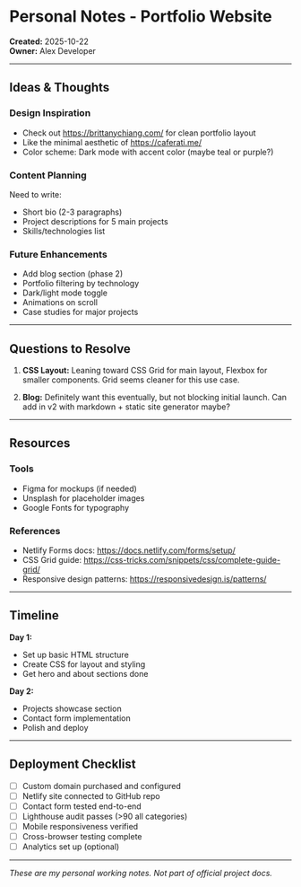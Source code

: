 # Personal Notes - Portfolio Website

**Created:** 2025-10-22  
**Owner:** Alex Developer

---

## Ideas & Thoughts

### Design Inspiration
- Check out https://brittanychiang.com/ for clean portfolio layout
- Like the minimal aesthetic of https://caferati.me/
- Color scheme: Dark mode with accent color (maybe teal or purple?)

### Content Planning
Need to write:
- Short bio (2-3 paragraphs)
- Project descriptions for 5 main projects
- Skills/technologies list

### Future Enhancements
- Add blog section (phase 2)
- Portfolio filtering by technology
- Dark/light mode toggle
- Animations on scroll
- Case studies for major projects

---

## Questions to Resolve

1. **CSS Layout:** Leaning toward CSS Grid for main layout, Flexbox for smaller components. Grid seems cleaner for this use case.

2. **Blog:** Definitely want this eventually, but not blocking initial launch. Can add in v2 with markdown + static site generator maybe?

---

## Resources

### Tools
- Figma for mockups (if needed)
- Unsplash for placeholder images
- Google Fonts for typography

### References
- Netlify Forms docs: https://docs.netlify.com/forms/setup/
- CSS Grid guide: https://css-tricks.com/snippets/css/complete-guide-grid/
- Responsive design patterns: https://responsivedesign.is/patterns/

---

## Timeline

**Day 1:**
- Set up basic HTML structure
- Create CSS for layout and styling
- Get hero and about sections done

**Day 2:**
- Projects showcase section
- Contact form implementation
- Polish and deploy

---

## Deployment Checklist

- [ ] Custom domain purchased and configured
- [ ] Netlify site connected to GitHub repo
- [ ] Contact form tested end-to-end
- [ ] Lighthouse audit passes (>90 all categories)
- [ ] Mobile responsiveness verified
- [ ] Cross-browser testing complete
- [ ] Analytics set up (optional)

---

*These are my personal working notes. Not part of official project docs.*
